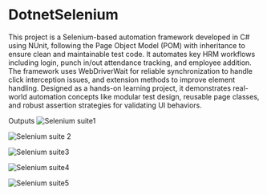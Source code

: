 # DotnetSelenium
This project is a Selenium-based automation framework developed in C# using NUnit, following the Page Object Model (POM) with inheritance to ensure clean and maintainable test code. It automates key HRM workflows including login, punch in/out attendance tracking, and employee addition. The framework uses WebDriverWait for reliable synchronization to handle click interception issues, and extension methods to improve element handling. Designed as a hands-on learning project, it demonstrates real-world automation concepts like modular test design, reusable page classes, and robust assertion strategies for validating UI behaviors.

Outputs
![Selenium suite1](https://github.com/user-attachments/assets/df38129c-8784-42d7-b00a-ca6527803fe0)

![Selenium suite 2](https://github.com/user-attachments/assets/9455605f-a87a-45d0-8a24-650c0b190477)

![Selenium suite3](https://github.com/user-attachments/assets/c62540ff-ef4a-4657-a5a3-0d582dbcaaf0)

![Selenium suite4](https://github.com/user-attachments/assets/365b826b-594e-4918-9979-edd5c5d68950)

![Selenium suite5](https://github.com/user-attachments/assets/e6a1fbfa-8217-48d6-afd0-62855441878a)








